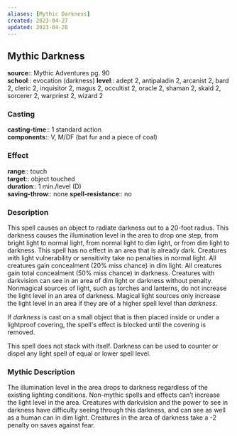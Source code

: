 ```yaml
---
aliases: [Mythic Darkness]
created: 2023-04-27
updated: 2023-04-28
---
```


## Mythic Darkness

**source**:: Mythic Adventures pg. 90  
**school**:: evocation (darkness)
**level**:: adept 2, antipaladin 2, arcanist 2, bard 2, cleric 2, inquisitor 2, magus 2, occultist 2, oracle 2, shaman 2, skald 2, sorcerer 2, warpriest 2, wizard 2

### Casting

**casting-time**:: 1 standard action  
**components**:: V, M/DF (bat fur and a piece of coal)

### Effect

**range**:: touch  
**target**:: object touched  
**duration**:: 1 min./level (D)  
**saving-throw**:: none
**spell-resistance**:: no

### Description

This spell causes an object to radiate darkness out to a 20-foot radius. This darkness causes the illumination level in the area to drop one step, from bright light to normal light, from normal light to dim light, or from dim light to darkness. This spell has no effect in an area that is already dark. Creatures with light vulnerability or sensitivity take no penalties in normal light. All creatures gain concealment (20% miss chance) in dim light. All creatures gain total concealment (50% miss chance) in darkness. Creatures with darkvision can see in an area of dim light or darkness without penalty. Nonmagical sources of light, such as torches and lanterns, do not increase the light level in an area of darkness. Magical light sources only increase the light level in an area if they are of a higher spell level than *darkness*.  
  
If *darkness* is cast on a small object that is then placed inside or under a lightproof covering, the spell's effect is blocked until the covering is removed.  
  
This spell does not stack with itself. Darkness can be used to counter or dispel any light spell of equal or lower spell level.

### Mythic Description

The illumination level in the area drops to darkness regardless of the existing lighting conditions. Non-mythic spells and effects can’t increase the light level in the area. Creatures with darkvision and the power to see in darkness have difficulty seeing through this darkness, and can see as well as a human can in dim light. Creatures in the area of darkness take a -2 penalty on saves against fear.
